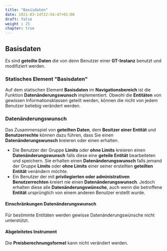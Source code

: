 ```yaml
---
title: "Basisdaten"
date: 2021-03-14T22:54:47+01:00
draft: false
weight : 25
chapter: true
---
```

## Basisdaten
Es sind **geteilte Daten** die von denn Benutzer einer **GT-Instanz** benutzt und modifiziert werden.

### Statisches Element "Basisdaten"
Auf dem statischen Element **Basisdaten** im **Navigationsbereich** ist die Funktion **Datenänderungswunsch** implementiert. Obwohl die **Entitäten** von gewissen Informationsklassen geteilt werden, können die nicht von jedem Benutzer beliebig verändert werden.

### Datenänderungswunsch
Das Zusammenspiel von **geteilten Daten**, dem **Besitzer einer Entität** und **Benutzerrechte** können dazu führen, dass Sie einen **Datenänderungswunsch** kreieren oder einen erhalten.
+ Die Benutzer der Gruppe **Limits** oder **ohne Limits** kreieren einen **Datenänderungswunsch** falls diese eine **geteile Entität** bearbeiteten und speichern. Sie erhalten einen **Datenänderungswunsch** falls jemand der Gruppe **Limits** oder **ohne Limits** einer seiner erstellten **geteilten Entität** venändern möchte.
+ Ein Benutzer der mit **privilegierten oder administrativen Benutzerrechten** kreiert nie einen **Datenänderungswunsch**. Jedoch erhalten diese alle **Datenänderungswünsche**, auch wenn die betroffene **Entität** ursprünglich von einem anderen Benutzer erstellt wurde.

#### Einschränkungen Datenänderungswunsch
Für bestimmte Entitäten werden gewisse Datenänderungswünsche nicht unterstützt.

#### Abgeleitetes Instrument
Die **Preisberechnungsformel** kann nicht verändert werden.
